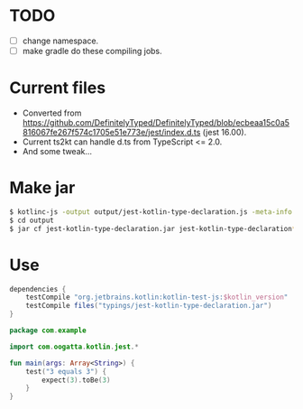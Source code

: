 # TODO

  - [ ] change namespace.
  - [ ] make gradle do these compiling jobs.

# Current files

  - Converted from https://github.com/DefinitelyTyped/DefinitelyTyped/blob/ecbeaa15c0a5816067fe267f574c1705e51e773e/jest/index.d.ts (jest 16.00).
  - Current ts2kt can handle d.ts from TypeScript <= 2.0.
  - And some tweak...

# Make jar

```bash
$ kotlinc-js -output output/jest-kotlin-type-declaration.js -meta-info src/main/kotlin/com/oogatta/kotlin/jest/
$ cd output
$ jar cf jest-kotlin-type-declaration.jar jest-kotlin-type-declaration*
```

# Use

```gradle
dependencies {
    testCompile "org.jetbrains.kotlin:kotlin-test-js:$kotlin_version"
    testCompile files("typings/jest-kotlin-type-declaration.jar")
}
```

```kotlin
package com.example

import com.oogatta.kotlin.jest.*

fun main(args: Array<String>) {
    test("3 equals 3") {
        expect(3).toBe(3)
    }
}
```
